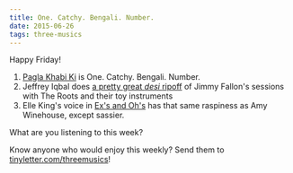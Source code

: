 ```yaml
---
title: One. Catchy. Bengali. Number.
date: 2015-06-26
tags: three-musics
---
```


Happy Friday!

1. <a href="https://www.youtube.com/watch?v=djAtu7mnFV4">Pagla Khabi Ki</a> is One. Catchy. Bengali. Number.
1. Jeffrey Iqbal does <a href="https://www.facebook.com/JomyGeorgeMusic/videos/924588590897906/">a pretty great <em>desi </em>ripoff</a> of Jimmy Fallon's sessions with The Roots and their toy instruments
1. Elle King's voice in <a href="https://www.youtube.com/watch?v=X9OvgrxaPKU">Ex's and Oh's</a> has that same raspiness as Amy Winehouse, except sassier.

What are you listening to this week?

Know anyone who would enjoy this weekly? Send them to <a href="https://tinyletter.com/threemusics">tinyletter.com/threemusics</a>!
